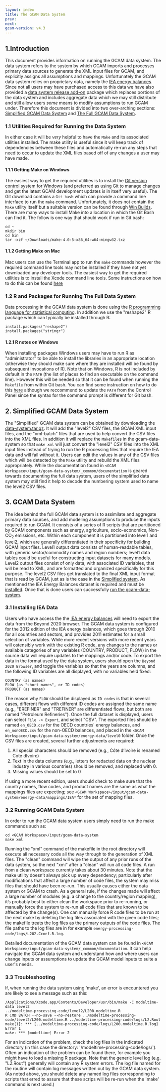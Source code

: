 ```yaml
---
layout: index
title: The GCAM Data System
prev: 
next: 
gcam-version: v4.3 
---
```


## 1.Introduction
This document provides information on running the GCAM data system.  The data system refers to the system by which GCAM imports and processes primary data sources to generate the XML input files for GCAM, and explicitly assigns all assumptions and mappings.  Unfortunately the GCAM data system relies on proprietary data, namely the [IEA energy balances](https://www.iea.org/statistics/relateddatabases/worldenergystatisticsandbalances/).  Since not all users may have purchased access to this data we have also provided a [data system release add-on](user-guide.html#introduction) package which replaces portions of the data system and includes aggregate data which we may still distribute and still allow users _some_ means to modify assumptions to run GCAM under.  Therefore this document is divided into two over-arching sections: [Simplified GCAM Data System](#simplified-gcam-data-system) and [The Full GCAM Data System](#gcam-data-system).

### 1.1 Utilities Required for Running the Data System
In either case it will be *very* helpful to have the `Make` and its associated utilities installed.  The make utility is useful since it will keep track of dependencies between these files and automatically re-run any steps that need to occur to update the XML files based off of any changes a user may have made.

#### 1.1.1 Getting Make on Windows
The easiest way to get the required utilities is to install the [Git version control system for Windows](https://git-scm.com/downloads) (and preferred as using Git to manage changes and get the latest GCAM development updates is in itself very useful).  The Git download contains a `Git bash` which can provide a command line interface to run the `make` command.
Unfortunately, it does not contain the `Make` utility itself but a suitable version can be found through [Win Builds](http://win-builds.org/1.5.0/packages/windows_64/make-4.0-5-x86_64-w64-mingw32.txz).  There are many ways to install Make into a location in which the Git Bash can find it.  The follow is one way that should work if run in Git bash:

```
cd ~
mkdir bin
cd bin
tar -xzf ~/Downloads/make-4.0-5-x86_64-w64-mingw32.txz
```

#### 1.1.2 Getting Make on Mac
Mac users can use the Terminal app to run the `make` commands however the required command line tools may not be installed if they have not yet downloaded any developer tools.  The easiest way to get the required utilities is to install the Xcode command line tools. Some instructions on how to do this can be found [here](http://osxdaily.com/2014/02/12/install-command-line-tools-mac-os-x/)

### 1.2 R and Packages for Running The Full Data System
Data processing in the GCAM data system is done using the [R programming language for statistical computing](https://www.r-project.org).  In addition we use the "reshape2" R package which can typically be installed through R:

```
install.packages("reshape2")
install.packages("stringr")
```

#### 1.2.1 R notes on Windows
When installing packages Windows users may have to run R as "administrator" to be able to install the libraries in an appropriate location (otherwise they should make sure where they are installed will be found by subsequent invocations of R).  Note that on Windows, R is not included by default in the `PATH` (the list of places to find an executable on the command line).  However this will be needed so that it can be found when running the `Makefile` from within Git bash.  You can find some instruction on how to do this [here](https://cran.r-project.org/bin/windows/base/rw-FAQ.html#Rcmd-is-not-found-in-my-PATH_0021) although we reccommend to update the `PATH` from the Control Panel since the syntax for the command prompt is different for Git bash.

## 2. Simplified GCAM Data System
The "Simplified" GCAM data system can be obtained by downloading the [data-system.tar.gz](user-guide.html#introduction).  It will add the "level2" CSV files, the GCAM XML input files, and the "xml-batch" files that are used to help convert the CSV files into the XML files.  In addition it will replace the `Makefile`s in the gcam-data-system so that `make xml` will just convert the "level2" CSV files into the XML input files instead of trying to run the R processing files that require the IEA data and will fail without it.
Users can edit the values in any of the CSV files which will be detected by the `Make` utility and rebuild the XML files appropriately.  While the documentation found in `<GCAM Workspace>/input/gcam-data-system/_common/documentation` is geared towards documenting the full data system, users of the simplified data system may still find it help to decode the numbering system used to name the level2 CSV files.

## 3. GCAM Data System
The idea behind the full GCAM data system is to assimilate and aggregate primary data sources, and add modeling assumptions to produce the inputs required to run GCAM.  It consists of a series of R scripts that are partitioned by GCAM components such as energy, agriculture, socio-economics, Non-CO<sub>2</sub> emissions, etc.  Within each component it is partitioned into level1 and level2, which are generally differentiated in their specificity for building GCAM input files. Level1 output data consists of human-readable tables, with generic sector/commodity names and region numbers; level1 data tables could be useful for constructing input datasets for many models. Level2 output files consist of only data, with associated ID variables, that will be read to XML, and are formatted and organized specifically for this purpose. The level2 CSV files get translated to the final XML input format that is read by GCAM, just as is the case in the [Simplified system](#simplified-gcam-data-system).
As mentioned the IEA Energy Balances dataset is required and must be [installed](#installing-iea-data).  Once that is done users can successfully [run the gcam-data-system](#running-gcam-data-system).

### 3.1 Installing IEA Data
Users who have access the the [IEA energy balances](https://www.iea.org/statistics/relateddatabases/worldenergystatisticsandbalances/) will need to export the data from the Beyond 2020 browser.  The GCAM data system is configured for the 2012 edition of the IEA energy balances, which goes through 2010 for all countries and sectors, and provides 2011 estimates for a small selection of variables. While more recent versions with more recent years will ostensibly work with the existing R code, any changes to the names or available categories of any variables (COUNTRY, PRODUCT, FLOW) in the source data will require updates to the mappings and/or code. To export the data in the format used by the data system, users should open the `Beyond 2020 Browser`, and toggle the variables so that the years are columns, and the following ID variables are all displayed, with no variables held fixed:

```
COUNTRY (as names)
FLOW (as "short names", or ID codes)
PRODUCT (as names)
```

The reason why `FLOW` should be displayed as `ID codes` is that in several cases, different flows with different ID codes are assigned the same name (e.g., "EREFINER" and "TREFINER" are differentiated flows, but both are named "Petroleum Refineries"). Once the full dataset is displayed, users can select `File -> Export`, and select "CSV". The exported files should be named `en_OECD.csv` for the OECD countries' energy balances, and `en_nonOECD.csv` for the non-OECD balances, and placed in the `<GCAM Workspace>/input/gcam-data-system/energy-data/level0` folder. Once the CSV files are created, several further adjustments are required:

1. All special characters should be removed (e.g., Côte d’Ivoire is renamed Cote dIvoire)
2. Text in the data columns (e.g., letters for redacted data on the nuclear industry in various countries) should be removed, and replaced with 0.
3. Missing values should be set to 0

If using a more recent edition, users should check to make sure that the country names, flow codes, and product names are the same as what the mappings files are expecting; see `<GCAM Workspace>/input/gcam-data-system/energy-data/mappings/IEA*` for the set of mapping files.

### 3.2 Running GCAM Data System
In order to run the GCAM data system users simply need to run the make commands such as:

```
cd <GCAM Workspace>/input/gcam-data-system
make xml
```
Running the "xml" command of the makefile in the root directory will execute all necessary code all the way through to the generation of XML files. The "clean" command will wipe the output of any prior runs of the data system, so the next "xml" after a "clean" will run all code files. A run from a clean workspace currently takes about 30 minutes. Note that the make utility doesn’t always pick up every dependency; particularly after modifications that affect a large number of code files, the system may miss files that should have been re-run. This usually causes either the data system or GCAM to crash. As a general rule, if the changes made will affect a large number of modules (e.g. a change to the country/region mapping), it’s probably best to either clean the workspace prior to re-running, or manually force the system to re-run all code files that are known to be affected by the change(s). One can manually force R code files to be run at the next make by deleting the log files associated with the given code files; the makefile treats the log files as the primary outputs of the code files. The file paths to the log files are in for example `energy-processing-code/logs/L202.Ccoef.R.log`.

Detailed documentation of the GCAM data system can be found in `<GCAM Workspace>/input/gcam-data-system/_common/documentation`.  It can help navigate the GCAM data system and understand how and where users can change inputs or assumptions to update the GCAM model inputs to suite a user's needs.

### 3.3 Troubleshooting
If, when running the data system using 'make', an error is encountered you are likely to see a message such as this:

```
/Applications/Xcode.app/Contents/Developer/usr/bin/make -C modeltime-data level2
../modeltime-processing-code/level2/L200.modeltime.R
R CMD BATCH --no-save --no-restore ../modeltime-processing-code/level2/L200.modeltime.R ../modeltime-processing-code/logs/L2.Rout
make[1]: *** [../modeltime-processing-code/logs/L200.modeltime.R.log] Error 1
make: *** [modeltime] Error 2
```

For an indication of the problem, check the log files in the indicated directory (in this case the directory: '/modeltime-processing-code/logs/'). Often an indication of the problem can be found there, for example you might have to load a missing R package. Note that the generic level log (e.g. "L2.Rout") generally will contain any R system errors. The log file named for the routine will contain log messages written out by the GCAM data system. (As noted above, you should delete any named log files corresponding to scripts that erred to assure that these scrips will be re-run when the 'make' command is next used.)